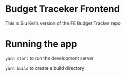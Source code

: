 # Budget Traceker Frontend
This is Siu Kei's version of the FE Budget Tracker repo

# Running the app
`yarn start` to run the development server

`yarn build` to create a build directory